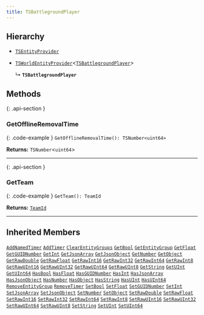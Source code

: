 ```yaml
---
title: TSBattlegroundPlayer
---
```



## Hierarchy

- [`TSEntityProvider`](TSEntityProvider)

- [`TSWorldEntityProvider`](TSWorldEntityProvider)<[`TSBattlegroundPlayer`](TSBattlegroundPlayer)\>

  ↳ **`TSBattlegroundPlayer`**

## Methods

{: .api-section }
### GetOfflineRemovalTime

{: .code-example }
`GetOfflineRemovalTime(): TSNumber<uint64>`

**Returns:** 
`TSNumber`<`uint64`\>

___

{: .api-section }
### GetTeam

{: .code-example }
`GetTeam(): TeamId`

**Returns:** 
[`TeamId`](../enums/TeamId)

___

## Inherited Members
[`AddNamedTimer`](./TSWorldEntityProvider#addnamedtimer) [`AddTimer`](./TSWorldEntityProvider#addtimer) [`ClearEntityGroups`](./TSWorldEntityProvider#clearentitygroups) [`GetBool`](./TSEntityProvider#getbool) [`GetEntityGroup`](./TSWorldEntityProvider#getentitygroup) [`GetFloat`](./TSEntityProvider#getfloat) [`GetGUIDNumber`](./TSEntityProvider#getguidnumber) [`GetInt`](./TSEntityProvider#getint) [`GetJsonArray`](./TSEntityProvider#getjsonarray) [`GetJsonObject`](./TSEntityProvider#getjsonobject) [`GetNumber`](./TSEntityProvider#getnumber) [`GetObject`](./TSEntityProvider#getobject) [`GetRawDouble`](./TSEntityProvider#getrawdouble) [`GetRawFloat`](./TSEntityProvider#getrawfloat) [`GetRawInt16`](./TSEntityProvider#getrawint16) [`GetRawInt32`](./TSEntityProvider#getrawint32) [`GetRawInt64`](./TSEntityProvider#getrawint64) [`GetRawInt8`](./TSEntityProvider#getrawint8) [`GetRawUInt16`](./TSEntityProvider#getrawuint16) [`GetRawUInt32`](./TSEntityProvider#getrawuint32) [`GetRawUInt64`](./TSEntityProvider#getrawuint64) [`GetRawUInt8`](./TSEntityProvider#getrawuint8) [`GetString`](./TSEntityProvider#getstring) [`GetUInt`](./TSEntityProvider#getuint) [`GetUInt64`](./TSEntityProvider#getuint64) [`HasBool`](./TSEntityProvider#hasbool) [`HasFloat`](./TSEntityProvider#hasfloat) [`HasGUIDNumber`](./TSEntityProvider#hasguidnumber) [`HasInt`](./TSEntityProvider#hasint) [`HasJsonArray`](./TSEntityProvider#hasjsonarray) [`HasJsonObject`](./TSEntityProvider#hasjsonobject) [`HasNumber`](./TSEntityProvider#hasnumber) [`HasObject`](./TSEntityProvider#hasobject) [`HasString`](./TSEntityProvider#hasstring) [`HasUInt`](./TSEntityProvider#hasuint) [`HasUInt64`](./TSEntityProvider#hasuint64) [`RemoveEntityGroup`](./TSWorldEntityProvider#removeentitygroup) [`RemoveTimer`](./TSWorldEntityProvider#removetimer) [`SetBool`](./TSEntityProvider#setbool) [`SetFloat`](./TSEntityProvider#setfloat) [`SetGUIDNumber`](./TSEntityProvider#setguidnumber) [`SetInt`](./TSEntityProvider#setint) [`SetJsonArray`](./TSEntityProvider#setjsonarray) [`SetJsonObject`](./TSEntityProvider#setjsonobject) [`SetNumber`](./TSEntityProvider#setnumber) [`SetObject`](./TSEntityProvider#setobject) [`SetRawDouble`](./TSEntityProvider#setrawdouble) [`SetRawFloat`](./TSEntityProvider#setrawfloat) [`SetRawInt16`](./TSEntityProvider#setrawint16) [`SetRawInt32`](./TSEntityProvider#setrawint32) [`SetRawInt64`](./TSEntityProvider#setrawint64) [`SetRawInt8`](./TSEntityProvider#setrawint8) [`SetRawUInt16`](./TSEntityProvider#setrawuint16) [`SetRawUInt32`](./TSEntityProvider#setrawuint32) [`SetRawUInt64`](./TSEntityProvider#setrawuint64) [`SetRawUInt8`](./TSEntityProvider#setrawuint8) [`SetString`](./TSEntityProvider#setstring) [`SetUInt`](./TSEntityProvider#setuint) [`SetUInt64`](./TSEntityProvider#setuint64)
